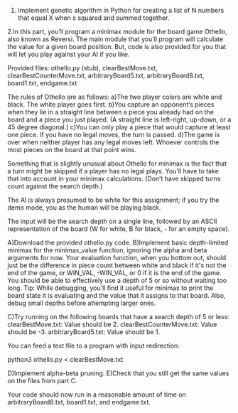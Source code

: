 
1. Implement genetic algorithm in Python for creating a list of N numbers that equal X when s squared and summed together. 




2.In this part, you’ll program a minimax module for the board game Othello, also known as Reversi. The main module that you’ll program will calculate the value for a given board position. But, code is also provided for you that will let you play against your AI if you like.

Provided files: othello.py (stub), clearBestMove.txt, clearBestCounterMove.txt, arbitraryBoard5.txt, arbitraryBoard8.txt, board1.txt, endgame.txt

The rules of Othello are as follows:
a)The two player colors are white and black. The white player goes first.
b)You capture an opponent’s pieces when they lie in a straight line between a piece you already had on the board and a piece you just played. (A straight line is left-right, up-down, or a 45 degree diagonal.)
c)You can only play a piece that would capture at least one piece. If you have no legal moves, the turn is passed.
d)The game is over when neither player has any legal moves left. Whoever controls the most pieces on the board at that point wins.

Something that is slightly unusual about Othello for minimax is the fact that a turn might be skipped if a player has no legal plays. You’ll have to take that into account in your minimax calculations. (Don’t have skipped turns count against the search depth.)

The AI is always presumed to be white for this assignment; if you try the demo mode, you as the human will be playing black.

The input will be the search depth on a single line, followed by an ASCII representation of the board (W for white, B for black, - for an empty space).

A)Download the provided othello.py code.
B)Implement basic depth-limited minimax for the minimax_value function, ignoring the alpha and beta arguments for now. Your evaluation function, when you bottom out, should just be the difference in piece count between white and black if it's not the end of the game, or WIN_VAL, -WIN_VAL, or 0 if it is the end of the game. You should be able to effectively use a depth of 5 or so without waiting too long.
Tip: While debugging, you’ll find it useful for minimax to print the board state it is evaluating and the value that it assigns to that board. Also, debug small depths before attempting larger ones.




C)Try running on the following boards that have a search depth of 5 or less: 	clearBestMove.txt: Value should be 2.
 clearBestCounterMove.txt: Value should be -3. arbitraryBoard5.txt: Value should be 1.

You can feed a text file to a program with input redirection:

python3 othello.py < clearBestMove.txt

D)Implement alpha-beta pruning.
E)Check that you still get the same values on the files from part C.

Your code should now run in a reasonable amount of time on arbitraryBoard8.txt, board1.txt, and endgame.txt.
